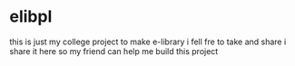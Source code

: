 # elibpl
this is just my college project to make e-library  i fell fre to take and share i share it here so my friend can help me build this project
